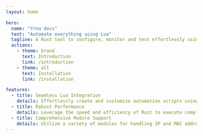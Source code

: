 ```yaml
---
layout: home

hero:
  name: "Yrnu docs"
  text: "Automate everything using Lua"
  tagline: A Rust tool to configure, monitor and test effortlessly using lua
  actions:
    - theme: brand
      text: Introduction
      link: /introduction
    - theme: alt
      text: Installation
      link: /installation

features:
  - title: Seamless Lua Integration
    details: Effortlessly create and customize automation scripts using the Lua programming language, tailored for network administration and cybersecurity tasks.
  - title: Robust Performance
    details: Leverage the speed and efficiency of Rust to execute complex automation tasks quickly and reliably, ensuring optimal performance in critical environments.
  - title: Comprehensive Module Support
    details: Utilize a variety of modules for handling IP and MAC addresses, constructing network traffic, configuring devices via SSH, and spawning different types of servers, all within a user-friendly interface.
---
```


